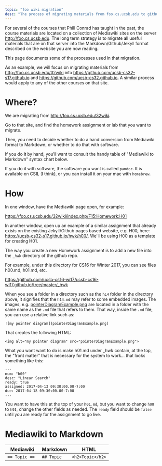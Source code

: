 ```yaml
---
topic: "foo wiki migration"
desc: "The process of migrating materials from foo.cs.ucsb.edu to github"
---
```


For several of the courses that Phill Conrad has taught in the past, the course materials are located on a collection of Mediawiki sites
on the server <http://foo.cs.ucsb.edu>.   The long term strategy is to migrate all useful materials that are on that server into
the Markdown/Github/Jekyll format described on the website you are now reading.

This page documents some of the processes used in that migration.

As an example, we will focus on migrating materials from <http://foo.cs.ucsb.edu/32wiki> into <https://github.com/ucsb-cs32-s17.github.io> and <https://github.com/ucsb-cs32.github.io>.
A similar process would apply to any of the other courses on that site.


# Where?

We are migrating from <http://foo.cs.ucsb.edu/32wiki>.  

Go to that site, and find the homework assignment or lab that you want to migrate.

Then, you need to decide whether to do a hand conversion from Mediawiki format to Markdown, or whether to do that with software.   

If you do it by hand, you'll want to consult the handy table of "Mediawiki to Markdown" syntax chart below.

If you do it with software, the software you want is called `pandoc`.  It is available on CSIL (I think), or you can install it on your mac with `homebrew`.

# How

In one window, have the Mediawiki page open, for example:

<https://foo.cs.ucsb.edu/32wiki/index.php/F15:Homework:H01>

In another window, open up an example of a similar assignment that already exists on the existing Jekyll/Github pages based website, e.g. H00, here: <https://ucsb-cs32-s17.github.io/hwk/h00/>.   We'll be using H00 as a template for creating H01.

The way you create a new Homework assignment is to add a new file into the `_hwk` directory of the github repo.

For example, under this directory for CS16 for Winter 2017, you can see files h00.md, h01.md, etc.

<https://github.com/ucsb-cs16-wi17/ucsb-cs16-wi17.github.io/tree/master/_hwk>   

When you see a folder in a directory such as the `h14` folder in the directory above, it signifies that the `h14.md` may refer to some embedded images.   The images, e.g. [pointerDiagramExample.png](https://github.com/ucsb-cs16-wi17/ucsb-cs16-wi17.github.io/blob/master/_hwk/h14/pointerDiagramExample.png) are located in a folder with the same name as the `.md` file that refers to them.   That way, inside the `.md` file, you can use a relative link such as:

```
![my pointer diagram](pointerDiagramExample.png)
```

That creates the following HTML:

```
<img alt="my pointer diagram" src="pointerDiagramExample.png">
```

What you want want to do is make h01.md under _hwk contain, at the top, the "front matter" that is necessary for the system to work... that looks something like this:

```
---
num: "h00"
desc: "Linear Search"
ready: true
assigned: 2017-04-13 09:30:00.00-7:00
due: 2017-04-18 09:30:00.00-7:00
---
```

You want to have this at the top of your `h01.md`, but you want to change `h00` to `h01`, change the other fields as needed.
The `ready` field should be `false` until you are ready for the assignment to go live.

# Mediawiki to Markdown

| Mediawiki | Markdown|  HTML  |
| ----------|---------|--------|
| `== Topic == ` | `## Topic` | `<h2>Topic</h2>` |
